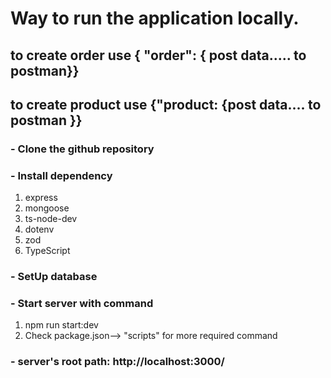 # Way to run the application locally.

## to create order use { "order": { post data..... to postman}}

## to create product use {"product: {post data.... to postman }}

### - Clone the github repository

### - Install dependency

1. express
2. mongoose
3. ts-node-dev
4. dotenv
5. zod
6. TypeScript

### - SetUp database

### - Start server with command

1.  npm run start:dev
2.  Check package.json--> "scripts" for more required command

### - server's root path: http://localhost:3000/
